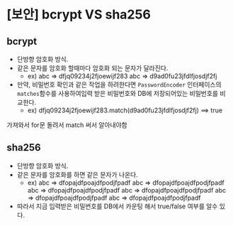 # [보안] bcrypt VS sha256



## bcrypt



* 단방향 암호화 방식.
* 같은 문자를 암호화 할때마다 암호화 되는 문자가 달라진다.
  * ex) abc => dfjq09234j2fjoewijf283
    	  abc => d9ad0fu23jfdlfjosdjf2fj
* 만약, 비밀번호 확인과 같은 작업을 하려한다면 `PasswordEncoder` 인터페이스의 `matches`함수를 사용하여입력 받은 비밀번호와 DB에 저장되어있는 비밀번호를 비교한다.
  * ex) dfjq09234j2fjoewijf283.match(d9ad0fu23jfdlfjosdjf2fj) ==> true



가져와서 for문 돌려서 match 써서 알아내야함

## sha256



* 단방향 암호화 방식.
* 같은 문자를 암호화를 하면 같은 문자가 나온다.
  * ex) abc => dfopajdfpoajdfpodjfpadf
    abc => dfopajdfpoajdfpodjfpadf
    abc => dfopajdfpoajdfpodjfpadf
    abc => dfopajdfpoajdfpodjfpadf
    abc => dfopajdfpoajdfpodjfpadf
    abc => dfopajdfpoajdfpodjfpadf
* 따라서 지금 입력받은 비밀번호를 DB에서 카운팅 해서 true/false 여부를 알수 있다.


